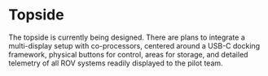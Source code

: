 # Topside

The topside is currently being designed. There are plans to integrate a multi-display setup with co-processors, centered around a USB-C docking framework, physical buttons for control, areas for storage, and detailed telemetry of all ROV systems readily displayed to the pilot team.
